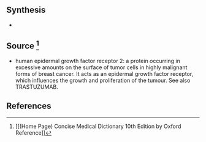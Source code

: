 ## Synthesis
- 
## Source [^1]
- human epidermal growth factor receptor 2: a protein occurring in excessive amounts on the surface of tumor cells in highly malignant forms of breast cancer. It acts as an epidermal growth factor receptor, which influences the growth and proliferation of the tumour. See also TRASTUZUMAB.
## References

[^1]: [[(Home Page) Concise Medical Dictionary 10th Edition by Oxford Reference]]